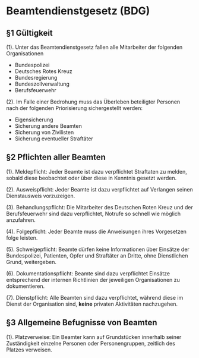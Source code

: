 # Beamtendienstgesetz (BDG)

## §1 Gültigkeit

(1). Unter das Beamtendienstgesetz fallen alle Mitarbeiter der folgenden Organisationen

* Bundespolizei
* Deutsches Rotes Kreuz
* Bundesregierung
* Bundeszollverwaltung
* Berufsfeuerwehr

(2). Im Falle einer Bedrohung muss das Überleben beteiligter Personen nach der folgenden Priorisierung sichergestellt werden:

* Eigensicherung
* Sicherung andere Beamten
* Sicherung von Zivilisten
* Sicherung eventueller Straftäter

## §2 Pflichten aller Beamten

(1). Meldepflicht: Jeder Beamte ist dazu verpflichtet Straftaten zu melden, sobald diese beobachtet oder über diese in Kenntnis gesetzt werden.

(2). Ausweispflicht: Jeder Beamte ist dazu verpflichtet auf Verlangen seinen Dienstausweis vorzuzeigen.

(3). Behandlungspflicht: Die Mitarbeiter des Deutschen Roten Kreuz und der Berufsfeuerwehr sind dazu verpflichtet, Notrufe so schnell wie möglich anzufahren.

(4). Folgepflicht: Jeder Beamte muss die Anweisungen ihres Vorgesetzen folge leisten.&#x20;

(5). Schweigepflicht: Beamte dürfen keine Informationen über Einsätze der Bundespolizei, Patienten, Opfer und Straftäter an Dritte, ohne Dienstlichen Grund, weitergeben.

(6). Dokumentationspflicht: Beamte sind dazu verpflichtet Einsätze entsprechend der internen Richtlinien der jeweiligen Organisationen zu dokumentieren.

(7). Dienstpflicht: Alle Beamten sind dazu verpflichtet, während diese im Dienst der Organisation sind, **keine** privaten Aktivitäten nachzugehen.

## §3 Allgemeine Befugnisse von Beamten

(1). Platzverweise: Ein Beamter kann auf Grundstücken innerhalb seiner Zuständigkeit einzelne Personen oder Personengruppen, zeitlich des Platzes verweisen.
